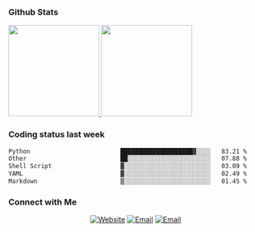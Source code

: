 
### Github Stats

<a href="https://github.com/lileixuan">
  <img height="180em" src="https://github-readme-stats.vercel.app/api?username=lileixuan&theme=buefy&show_icons=true" />
  <img height="180em" src="https://github-readme-stats.vercel.app/api/top-langs/?username=lileixuan&theme=buefy&layout=compact" />
</a>

### Coding status last week 

<!--START_SECTION:waka-->

```txt
Python                         ████████████████████▓░░░░   83.21 %
Other                          ██░░░░░░░░░░░░░░░░░░░░░░░   07.88 %
Shell Script                   ▓░░░░░░░░░░░░░░░░░░░░░░░░   03.09 %
YAML                           ▓░░░░░░░░░░░░░░░░░░░░░░░░   02.49 %
Markdown                       ▒░░░░░░░░░░░░░░░░░░░░░░░░   01.45 %
```

<!--END_SECTION:waka-->

### Connect with Me 

<p align="center">
<a href="https://www.koomu.cn/"><img alt="Website" src="https://img.shields.io/badge/Website-www.koomu.cn-blue?style=flat-square&logo=google-chrome"></a>
<a href="mailto:lileixuan@gmail.com"><img alt="Email" src="https://img.shields.io/badge/Email-lileixuan@gmail.com-blue?style=flat-square&logo=gmail"></a>
<a href="https://www.koomu.cn/rss/"><img alt="Email" src="https://img.shields.io/badge/RSS-www.koomu.cn%2Frss%2F-blue?style=flat-square&logo=rss"></a>


</p>
